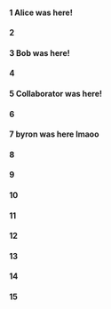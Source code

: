 #### 1 Alice was here!
#### 2
#### 3 Bob was here!
#### 4
#### 5 Collaborator was here!
#### 6
#### 7 byron was here lmaoo
#### 8
#### 9
#### 10
#### 11
#### 12
#### 13
#### 14
#### 15